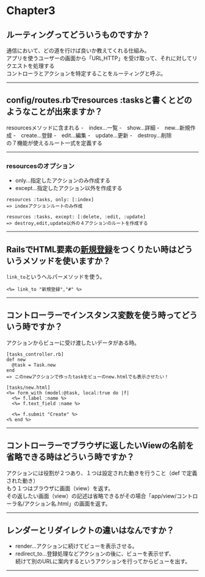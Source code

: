# Chapter3

## ルーティングってどういうものですか？
通信において、どの道を行けば良いか教えてくれる仕組み。   
アプリを使うユーザーの画面から「URL,HTTP」を受け取って、それに対してリクエストを処理する    
コントローラとアクションを特定することをルーティングと呼ぶ。
***

## config/routes.rbでresources :tasksと書くとどのようなことが出来ますか？
resourcesメソッドに含まれる
-　index...一覧
-　show...詳細
-　new...新規作成
-　create...登録
-　edit...編集
-　update...更新
-　destroy...削除    
の７機能が使えるルート一式を定義する    
***

### resourcesのオプション
- only...指定したアクションのみ作成する
- except...指定したアクション以外を作成する
~~~
resources :tasks, only: [:index]
=> indexアクションルートのみ作成

resources :tasks, except: [:delete, :edit, :update]
=> destroy,edit,update以外の４アクションのルートを作成する
~~~
***

## RailsでHTML要素の<a href="#">新規登録</a>をつくりたい時はどういうメソッドを使いますか？
`link_to`というヘルパーメソッドを使う。    
~~~
<%= link_to "新規登録","#" %>
~~~
***

## コントローラーでインスタンス変数を使う時ってどういう時ですか？
アクションからビューに受け渡したいデータがある時。
~~~
[tasks_controller.rb]
def new
  @task = Task.new
end
=> このnewアクションで作ったtaskをビューのnew.htmlでも表示させたい！

[tasks/new.html]
<%= form_with (model:@task, local:true do |f|
  <%= f.label :name %>
  <%= f.text_field :name %>

  <%= f.submit "Create" %>
<% end %>
~~~
***

## コントローラーでブラウザに返したいViewの名前を省略できる時はどういう時ですか？
アクションには役割が２つあり、１つは設定された動きを行うこと（def で定義された動き）    
もう１つはブラウザに画面（view）を返す。    
その返したい画面（view）の記述は省略できるがその場合「app/view/コントローラ名/アクション名.html」の画面を返す。
***

## レンダーとリダイレクトの違いはなんですか？
- render...アクションに続けてビューを表示させる。
- redirect_to...登録処理などアクションの後に、ビューを表示せず、      
続けて別のURLに案内するというアクションを行ってからビューを出す。
***
